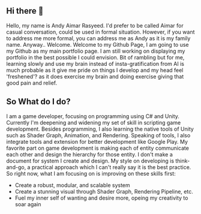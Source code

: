 ## Hi there 👋
Hello, my name is Andy Aimar Rasyeed. I'd prefer to be called Aimar for casual conversation, could be used in formal situation. However, if you want to address me more formal, you can address me as Andy as it is my family name. Anyway.. Welcome. Welcome to my Github Page, I am going to use my Github as my main portfolio page. I am still working on displaying my portfolio in the best possible I could envision. Bit of rambling but for me, learning slowly and use my brain instead of insta-gratification from AI is much probable as it give me pride on things I develop and my head feel 'freshened'? as it does exercise my brain and doing exercise giving that good pain and relief.

## So What do I do?
I am a game developer, focusing on programming using C# and Unity. Currently I'm deepening and widening my set of skill in scripting game development. Besides programming, I also learning the native tools of Unity such as Shader Graph, Animation, and Rendering. Speaking of tools, I also integrate tools and extension for better development like Google Play.
My favorite part on game development is making each of entity communicate each other and design the hierarchy for those entity. I don't make a document for system I create and design. My style on developing is think-and-go, a practical approach which I can't really say it is the best practice.
So right now, what I am focusing on is improving on these skills first:
- Create a robust, modular, and scalable system
- Create a stunning visual through Shader Graph, Rendering Pipeline, etc.
- Fuel my inner self of wanting and desire more, opeing my creativity to soar again

<!--
**Aimarr03/Aimarr03** is a ✨ _special_ ✨ repository because its `README.md` (this file) appears on your GitHub profile.

Here are some ideas to get you started:

- 🔭 I’m currently working on ...
- 🌱 I’m currently learning ...
- 👯 I’m looking to collaborate on ...
- 🤔 I’m looking for help with ...
- 💬 Ask me about ...
- 📫 How to reach me: ...
- 😄 Pronouns: ...
- ⚡ Fun fact: ...
-->
